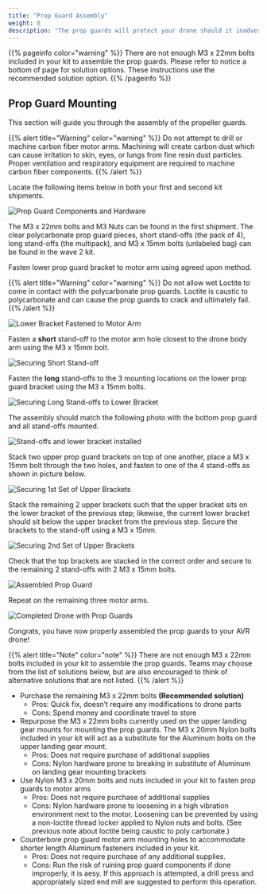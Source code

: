 ```yaml
---
title: "Prop Guard Assembly"
weight: 8
description: "The prop guards will protect your drone should it inadvertently come into contact with the net."
---
```


{{% pageinfo color="warning" %}}
There are not enough M3 x 22mm bolts included in your kit to assemble the prop guards.
Please refer to notice a bottom of page for solution options.
These instructions use the recommended solution option.
{{% /pageinfo %}}

## Prop Guard Mounting

This section will guide you through the assembly of the propeller guards.

{{% alert title="Warning" color="warning" %}}
Do not attempt to drill or machine carbon fiber motor arms.
Machining will create carbon dust which can cause irritation to skin, eyes, or lungs from fine resin dust particles.
Proper ventilation and respiratory equipment are required to machine carbon fiber components.
{{% /alert %}}

Locate the following items below in both your first and second kit shipments.

![Prop Guard Components and Hardware](Prop_guard_part_overview.jpeg)

The M3 x 22mm bolts and M3 Nuts can be found in the first shipment.
The clear polycarbonate prop guard pieces, short stand-offs (the pack of 4), long stand-offs (the multipack), and M3 x 15mm bolts (unlabeled bag) can be found in the wave 2 kit.

Fasten lower prop guard bracket to motor arm using agreed upon method.

{{% alert title="Warning" color="warning" %}}
Do not allow wet Loctite to come in contact with the polycarbonate prop guards.
Loctite is caustic to  polycarbonate and can cause the prop guards to crack and ultimately fail.
{{% /alert %}}

![Lower Bracket Fastened to Motor Arm](Lower_bracket_mounting.jpeg)

Fasten a **short** stand-off to the motor arm hole closest to the drone body arm using the M3 x 15mm bolt.

![Securing Short Stand-off](Short_standoff_install.jpeg)

Fasten the **long** stand-offs to the 3 mounting locations on the lower prop guard bracket using the M3 x 15mm bolts.

![Securing Long Stand-offs to Lower Bracket](Long_standoff_install.jpeg)

The assembly should match the following photo with the bottom prop guard and all stand-offs mounted.

![Stand-offs and lower bracket installed](Lower_bracket_and_standoffs.jpeg)

Stack two upper prop guard brackets on top of one another, place a M3 x 15mm bolt through the two holes, and fasten to one of the 4 stand-offs as shown in picture below.

![Securing 1st Set of Upper Brackets](Upper_bracket_install_1.jpeg)

Stack the remaining 2 upper brackets such that the upper bracket sits on the lower bracket of the previous step; likewise, the current lower bracket should sit below the upper bracket from the previous step.
Secure the brackets to the stand-off using a M3 x 15mm.

![Securing 2nd Set of Upper Brackets](Upper_bracket_install_2.jpeg)

Check that the top brackets are stacked in the correct order and secure to the remaining 2 stand-offs with 2 M3 x 15mm bolts.

![Assembled Prop Guard](Completed_prop_guard.jpg)

Repeat on the remaining three motor arms.

![Completed Drone with Prop Guards](Drone_with_installed_guards.jpeg)

Congrats, you have now properly assembled the prop guards to your AVR drone!

{{% alert title="Note" color="note" %}}
There are not enough M3 x 22mm bolts included in your kit to assemble the prop guards.
Teams may choose from the list of solutions below, but are also encouraged to think of alternative solutions that are not listed.
{{% /alert %}}

- Purchase the remaining M3 x 22mm bolts **(Recommended solution)**
  - Pros: Quick fix, doesn’t require any modifications to drone parts
  - Cons: Spend money and coordinate travel to store
- Repurpose the M3 x 22mm bolts currently used on the upper landing gear mounts for mounting the prop guards.
The M3 x 20mm Nylon bolts included in your kit will act as a substitute for the Aluminum bolts on the upper landing gear mount.
  - Pros: Does not require purchase of additional supplies
  - Cons: Nylon hardware prone to breaking in substitute of Aluminum on landing gear mounting brackets
- Use Nylon M3 x 20mm bolts and nuts included in your kit to fasten prop guards to motor arms
  - Pros: Does not require purchase of additional supplies
  - Cons: Nylon hardware prone to loosening in a high vibration environment next to the motor.
          Loosening can be prevented by using a non-loctite thread locker applied to Nylon nuts and bolts. (See previous note about loctite being caustic to poly carbonate.)
- Counterbore prop guard motor arm mounting holes to accommodate shorter length Aluminum fasteners included in your kit.
  - Pros: Does not require purchase of any additional supplies.
  - Cons: Run the risk of ruining prop guard components if done improperly, it is aesy. If this approach is attempted, a drill press and appropriately sized end mill are suggested to perform this operation.
